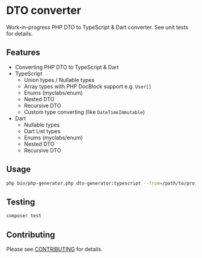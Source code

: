 # DTO converter

Work-in-progress PHP DTO to TypeScript & Dart converter. See unit tests for details.

## Features
- Converting PHP DTO to TypeScript & Dart
- TypeScript
  - Union types / Nullable types
  - Array types with PHP DocBlock support e.g. `User[]`
  - Enums (myclabs/enum)
  - Nested DTO
  - Recursive DTO
  - Custom type converting (like `DateTimeImmutable`)
- Dart
  - Nullable types
  - Dart List types
  - Enums (myclabs/enum)
  - Nested DTO
  - Recursive DTO
  
## Usage
```bash
php bin/php-generator.php dto-generator:typescript --from=/path/to/project --to=/path/to/out.ts
```

## Testing

``` bash
composer test
```

## Contributing

Please see [CONTRIBUTING](./CONTRIBUTING.md) for details.

